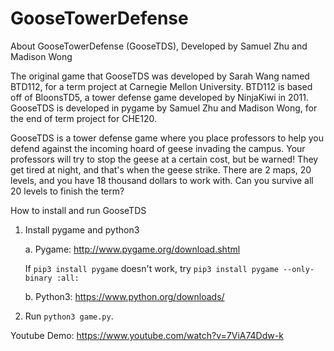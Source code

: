 # GooseTowerDefense
About GooseTowerDefense (GooseTDS), Developed by Samuel Zhu and Madison Wong

The original game that GooseTDS was developed by Sarah Wang named BTD112, for a term project at 
Carnegie Mellon University. BTD112 is based off of BloonsTD5, a tower defense game developed by 
NinjaKiwi in 2011. GooseTDS is developed in pygame by Samuel Zhu and Madison Wong, for the end of
term project for CHE120.


GooseTDS is a tower defense game where you place professors to help you defend against
the incoming hoard of geese invading the campus. Your professors will try to stop 
the geese at a certain cost, but be warned! They get tired at night, and that's when
the geese strike. There are 2 maps, 20 levels, and you have 18 thousand dollars to work with.
Can you survive all 20 levels to finish the term?  

How to install and run GooseTDS

1. Install pygame and python3

    a. Pygame: http://www.pygame.org/download.shtml

    If `pip3 install pygame` doesn't work, try `pip3 install pygame --only-binary :all:`

    b. Python3: https://www.python.org/downloads/

2. Run `python3 game.py`.

Youtube Demo: https://www.youtube.com/watch?v=7ViA74Ddw-k
